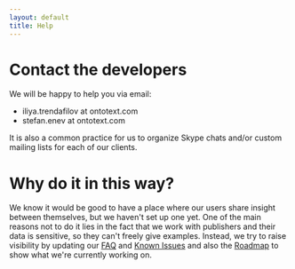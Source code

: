 ```yaml
---
layout: default
title: Help
---
```


# Contact the developers

We will be happy to help you via email:

* iliya.trendafilov at ontotext.com
* stefan.enev at ontotext.com

It is also a common practice for us to organize Skype chats and/or custom mailing lists for each of our clients.

# Why do it in this way?

We know it would be good to have a place where our users share insight between themselves, but we haven't set up one yet.
One of the main reasons not to do it lies in the fact that we work with publishers and their data is sensitive, so they can't freely give examples. Instead, we try to
raise visibility by updating our <a href="{{ site.baseurl }}/docs/faq/">FAQ</a> and <a href="{{ site.baseurl }}/docs/known-issues/">Known Issues</a> and also the <a href="{{ site.baseurl }}/roadmap/">Roadmap</a> to show what we're currently working on.

